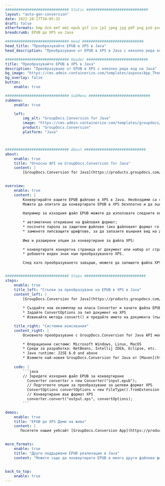 ```yaml
---
############################# Static ############################
layout: "auto-gen-conversion"
date: 2022-10-17T16:05:32
draft: false
otherformats: bmp dcm emf emz epub gif ico jp2 jpeg jpg pdf png psb psd svg svgz tex tga tif tiff webp wmf wmz xps
breadcrumb: EPUB до XPS на Java

############################# Head ############################
head_title: "Преобразувайте EPUB в XPS в Java"
head_description: "Преобразуване от EPUB в XPS в Java с няколко реда код. Конвертирайте над 160 файлови формата с помощта на API за конвертиране на документи GroupDocs за Java"

############################# Header ############################
title: "Преобразувайте EPUB в XPS в Java"
description: "Преобразуване от EPUB в XPS с няколко реда код на Java"
bg_image: "https://cms.admin.containerize.com/templates/aspose/App_Themes/V3/images/bg/header1.png"
bg_overlay: false
button:
    enable: true

############################# SubMenu ############################
submenu:
    enable: true

    left:
        img_alt: "GroupDocs.Conversion for Java"
        image: "https://cms.admin.containerize.com/templates/groupdocs/images/product-logos/90x90-noborder/groupdocs-conversion-java.png"
        product: "GroupDocs.Conversion"
        platform: "Java"



############################# About ############################
about:
    enable: true
    title: "Относно API на GroupDocs.Conversion for Java"
    content: |
        [GroupDocs.Conversion for Java](https://products.groupdocs.com/conversion/java/) е усъвършенстван API за конвертиране на файлов формат за конвертиране между популярни формати на изображения и документи като Microsoft Office, OpenDocument, PDF, HTML, имейл, CAD. и много повече само с няколко реда код. Вграденият API автоматично открива форматите на оригиналните документи и предлага много опции за персонализиране на преобразуваните документи. Заедно с функцията за извличане на информация от документ, той също поддържа кеширане на резултатите от конвертирането на локалния диск по подразбиране. Всеки тип кеш памет обаче може да се поддържа чрез внедряване на съответните интерфейси - Amazon S3, Dropbox, Google Drive, Windows Azure, Reddis или всякакви други.
    

overview:
    enable: true
    content: |
        Конвертирайте вашите EPUB файлове в XPS в Java. Необходими са само няколко реда код Java на всяка платформа по ваш избор, като Windows, Linux, macOS.
        Можете да опитате да конвертирате EPUB в XPS безплатно и да оцените качеството на резултатите от конвертирането. Заедно с прости скриптове за конвертиране на файлове, можете да опитате по-сложни опции за зареждане на изходния файл EPUB и съхраняване на изхода XPS. 
        
        Например за изходния файл EPUB можете да използвате следните опции за зареждане:

        * автоматично откриване на файловия формат;
        * посочете парола за защитени файлове (ако файловият формат го поддържа);
        * заменете липсващите шрифтове, за да запазите външния вид на документа.
        
        Има и разширени опции за конвертиране за файла XPS:

        * конвертирате конкретна страница от документ или набор от страници;
        * добавете воден знак към преобразуваното XPS.

        След като преобразуването завърши, можете да запишете файла XPS във вашия локален файлов път или в хранилище на трета страна, като FTP, Amazon S3, Google Drive, Dropbox и т.н. Моля, обърнете внимание - за да конвертирате EPUB до XPS, не е необходимо да инсталирате допълнителен софтуер, като MS Office, Open Office, Adobe Acrobat Reader и др.


############################# Steps ############################
steps:
    enable: true
    title_left: "Стъпки за преобразуване на EPUB в XPS в Java"
    content_left: |
        [GroupDocs.Conversion for Java](https://products.groupdocs.com/conversion/java/) позволява на разработчиците лесно да конвертират файл EPUB в XPS с няколко реда код.
        
        * Създайте нов екземпляр на класа Converter и качете файла EPUB с пълния път
        * Задайте ConvertOptions за тип документ на XPS
        * Извикайте метода convert() и предайте името на документа (пълния път) и формата (XPS) като параметър

    title_right: "Системни изисквания"
    content_right: |
        Основното преобразуване с GroupDocs.Conversion for Java API може да се извърши само с няколко реда код. Нашите API се поддържат на всички основни платформи и операционни системи. Преди да изпълните кода по-долу, уверете се, че имате следните предпоставки, инсталирани на вашата система.

        * Операционни системи: Microsoft Windows, Linux, MacOS
        * Среди за разработка: NetBeans, Intellij IDEA, Eclipse, etc.
        * Java runtime: J2SE 6.0 and above
        * Вземете най-новия GroupDocs.Conversion for Java от [Maven](https://repository.groupdocs.com/webapp/#/artifacts/browse/tree/General/repo/com/groupdocs/groupdocs-conversion)
         
    code: |
        ```java    
        // Заредете изходния файл EPUB за конвертиране
          Converter converter = new Converter("input.epub");
          // Подгответе опции за преобразуване за целеви формат XPS
          ConvertOptions convertOptions = new FileType().fromExtension("xps").getConvertOptions();
          // Конвертиране във формат XPS
          converter.convert("output.xps", convertOptions);
        ```

demos:
    enable: true
    title: "EPUB до XPS Демо на живо"
    content: |
       Посетете нашия уебсайт [GroupDocs.Conversion App](https://products.groupdocs.app/conversion/family) и опитайте EPUB към XPS преобразуване сега. Безплатната демонстрация има следните предимства
          

more_formats:
    enable: true
    title: "Други поддържани EPUB реализации в Java"
    content: "Можете също да конвертирате EPUB в много други файлови формати. Моля, вижте списъка по-долу."
       
       
back_to_top:
    enable: true
---
```

